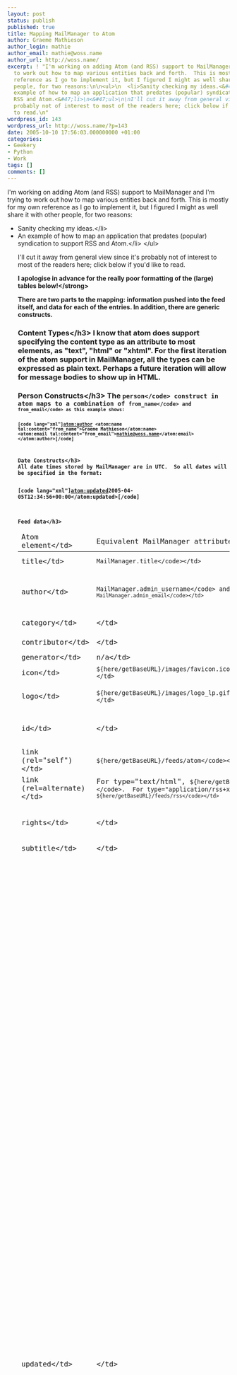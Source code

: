 ```yaml
---
layout: post
status: publish
published: true
title: Mapping MailManager to Atom
author: Graeme Mathieson
author_login: mathie
author_email: mathie@woss.name
author_url: http://woss.name/
excerpt: ! "I'm working on adding Atom (and RSS) support to MailManager and I'm trying
  to work out how to map various entities back and forth.  This is mostly for my own
  reference as I go to implement it, but I figured I might as well share it with other
  people, for two reasons:\n\n<ul>\n  <li>Sanity checking my ideas.<&#47;li>\n  <li>An
  example of how to map an application that predates (popular) syndication to support
  RSS and Atom.<&#47;li>\n<&#47;ul>\n\nI'll cut it away from general view since it's
  probably not of interest to most of the readers here; click below if you'd like
  to read.\n"
wordpress_id: 143
wordpress_url: http://woss.name/?p=143
date: 2005-10-10 17:56:03.000000000 +01:00
categories:
- Geekery
- Python
- Work
tags: []
comments: []
---
```

I'm working on adding Atom (and RSS) support to MailManager and I'm trying to work out how to map various entities back and forth.  This is mostly for my own reference as I go to implement it, but I figured I might as well share it with other people, for two reasons:

<ul>
  <li>Sanity checking my ideas.<&#47;li>
  <li>An example of how to map an application that predates (popular) syndication to support RSS and Atom.<&#47;li>
<&#47;ul>

I'll cut it away from general view since it's probably not of interest to most of the readers here; click below if you'd like to read.
<a id="more"></a><a id="more-143"></a>

<strong>I apologise in advance for the really poor formatting of the (large) tables below!<&#47;strong>

There are two parts to the mapping: information pushed into the feed itself, and data for each of the entries.  In addition, there are generic constructs.

<h3>Content Types<&#47;h3>
I know that atom does support specifying the content type as an attribute to most elements, as "text", "html" or "xhtml".  For the first iteration of the atom support in MailManager, all the types can be expressed as plain text.  Perhaps a future iteration will allow for message bodies to show up in HTML.

<h3>Person Constructs<&#47;h3>
The <code>person<&#47;code> construct in atom maps to a combination of <code>from_name<&#47;code> and <code>from_email<&#47;code> as this example shows:

[code lang="xml"]<atom:author>
  <atom:name tal:content="from_name">Graeme Mathieson<&#47;atom:name>
  <atom:email tal:content="from_email">mathie@woss.name<&#47;atom:email>
<&#47;atom:author>[&#47;code]

<h3>Date Constructs<&#47;h3>
All date times stored by MailManager are in UTC.  So all dates will be specified in the format:

[code lang="xml"]<atom:updated>2005-04-05T12:34:56+00:00<&#47;atom:updated>[&#47;code]

<h3>Feed data<&#47;h3>
<table>
  <thead>
    <tr>
      <td>Atom element<&#47;td>
      <td>Equivalent MailManager attribute<&#47;td>
      <td>Notes<&#47;td>
    <&#47;tr>
  <&#47;thead>
  <tbody>
  <tr>
<td>title<&#47;td>
<td><code>MailManager.title<&#47;code><&#47;td>
<td>Dead easy, there's a title that's filled in when you create a new MailManager instance.<&#47;td>
<&#47;tr>
<tr>
<td>author<&#47;td>
<td><code>MailManager.admin_username<&#47;code> and <code>MailManager.admin_email<&#47;code><&#47;td>
<td>Person construct with the name of the manager account.  I wonder if this ought to be the first result of <code>MailManager.sql.listUsers(settings=True)<&#47;code> instead?  Does <code>admin_username<&#47;code> &amp; <code>admin_email<&#47;code> actually hang around in the MM object?  Oh, bother, no, they're deleted in <code>manage_afterAdd<&#47;code>.<&#47;td>
<&#47;tr>
<tr>
<td>category<&#47;td>
<td><&#47;td>
<td>Should we list all the wotsits in category0?  Need to look at the category stuff in more detail later.<&#47;td>
<&#47;tr>
<tr>
<td>contributor<&#47;td>
<td><&#47;td>
<td>Not applicable?  Or should it perhaps be populated with person constructs from MailManager.sql.listUsers()?<&#47;td>
<&#47;tr>
<tr>
<td>generator<&#47;td>
<td>n&#47;a<&#47;td>
<td>This is a constant: Logicalware MailManager<&#47;td>
<&#47;tr>
<tr>
<td>icon<&#47;td>
<td><code>${here&#47;getBaseURL}&#47;images&#47;favicon.ico<&#47;code><&#47;td>
<td>Dead easy, straight copy of the existing link in the master template.<&#47;td>
<&#47;tr>
<tr>
<td>logo<&#47;td>
<td><code>${here&#47;getBaseURL}&#47;images&#47;logo_lp.gif<&#47;code><&#47;td>
<td>Likewise dead easy.  Handy to bung in, though, since when we allow skinning later, that can be changed for a corporate logo.  'til then it's good advertising. :-)<&#47;td>
<&#47;tr>
<tr>
<td>id<&#47;td>
<td><&#47;td>
<td>Not sure what this should map to.  It supposed to be something that uniquely identifies the MM instance, even if the URI changes.  The atom feed <strong>MUST<&#47;strong> contain one of these.<&#47;td>
<&#47;tr>
<tr>
<td>link (rel="self")<&#47;td>
<td><code>${here&#47;getBaseURL}&#47;feeds&#47;atom<&#47;code><&#47;td>
<td>Link to the canonical URL for the atom feed<&#47;td>
<&#47;tr>
<tr>
<td>link (rel=alternate)<&#47;td>
<td>For type="text&#47;html", <code>${here&#47;getBaseURL}<&#47;code>.  For type="application&#47;rss+xml", <code>${here&#47;getBaseURL}&#47;feeds&#47;rss<&#47;code><&#47;td>
<td>Links to alternative versions of the same information.<&#47;td>
<&#47;tr>
<tr>
<td>rights<&#47;td>
<td><&#47;td>
<td>Not applicable, I don't think.  Possibly it should return a constant from a <code>MailManger.rights<&#47;code> property that the admin can customise?  Defaults to 'All Rights Reserved' or the localised equivalent?<&#47;td>
<&#47;tr>
<tr>
<td>subtitle<&#47;td>
<td><&#47;td>
<td>Again, I don't think this is applicable?<&#47;td>
<&#47;tr>
<tr>
<td>updated<&#47;td>
<td><&#47;td>
<td>When the feed last changed.  This should be the last modified time of the most recently updated ticket.  Not quite sure what to do about this one yet.<&#47;td>
<&#47;tr>
<&#47;tbody>
<&#47;table>

<h3>Entry data<&#47;h3>
<table>
  <thead>
    <tr>
      <td>Atom element<&#47;td>
      <td>Equivalent MailManager attribute<&#47;td>
      <td>Notes<&#47;td>
    <&#47;tr>
  <&#47;thead>
  <tbody>
<tr>
<td>author<&#47;td>
<td><code>Ticket.from_email<&#47;code> and <code>Ticket.from_name<&#47;code><&#47;td>
<td>The person who initially opened the ticket.<&#47;td>
<&#47;tr>
<tr>
<td>category<&#47;td>
<td><code>Ticket.status<&#47;code><&#47;td>
<td>The current status of the ticket.  Since you can have 0..* categories per atom entry, perhaps we should have one for status, and for each of category0..2?  How about one for specifying the account the message came from?  How are categories actually shown in feed agents?<&#47;td>
<&#47;tr>
<tr>
<td>content<&#47;td>
<td><&#47;td>
<td>Should we show some content?  Just a summary?  The latest message?  All the messages in the ticket?<&#47;td>
<&#47;tr>
<tr>
<td>contributor<&#47;td>
<td><code>[msg.from_email, msg.from_name for msg in self.sql.listMessages (message_id = Ticket.message_id)]<&#47;code><&#47;td>
<td>Or something along those lines...  Basically a list of all the unique contributors to the ticket.<&#47;td>
<&#47;tr>
<tr>
<td>id<&#47;td>
<td><&#47;td>
<td>Again, not sure about that.  Some concatenation of the tid and the MailManager instance's id.<&#47;td>
<&#47;tr>
<tr>
<td>link (rel=alternate)<&#47;td>
<td><&#47;td>
<td>Pointer to the HTML version.<&#47;td>
<&#47;tr>
<tr>
<td>link (rel=reply)<&#47;td>
<td><&#47;td>
<td>Just a thought ... perhaps provide a link which might be usable by some agents as something to send a reply.  Maybe not, since the reply form is on the main ticket screen anyway.  But maybe there should be rel=close or rel=spam with links to immediately close, or mark as spam, respectively?<&#47;td>
<&#47;tr>
<tr>
<td>published<&#47;td>
<td><code>Ticket.date_opened<&#47;code><&#47;td>
<td>When the ticket was first opened.<&#47;td>
<&#47;tr>
<tr>
<td>rights<&#47;td>
<td>n&#47;a<&#47;td>
<td>I don't think this is relevant?<&#47;td>
<&#47;tr>
<tr>
<td>source<&#47;td>
<td>n&#47;a<&#47;td>
<td>Don't think this is relevant either?<&#47;td>
<&#47;tr>
<tr>
<td>summary<&#47;td>
<td><&#47;td>
<td>Maybe this should be something like the ticket details box on ticket_index_html.zpt?  Listing the ticket id, Subject, assigned, status, priority, categories, support of, supporters &amp; respond by?  That way, even if the feed reader doesn't do anything useful with all the meta data we're supplying, it'll still be there in a visible format.<&#47;td>
<&#47;tr>
<tr>
<td>title<&#47;td>
<td><code>Ticket.subject<&#47;code><&#47;td>
<td><&#47;td>
<&#47;tr>
<tr>
<td>updated<&#47;td>
<td><&#47;td>
<td>When the ticket was last updated.<&#47;td>
<&#47;tr>

<&#47;tbody>
<&#47;table>

<h3>Additional random notes<&#47;h3>

Not something for the first iteration, but we could supply the original messages of a ticket, or the attachments, as an enclosure.

Does any of this make sense?

Comments?
